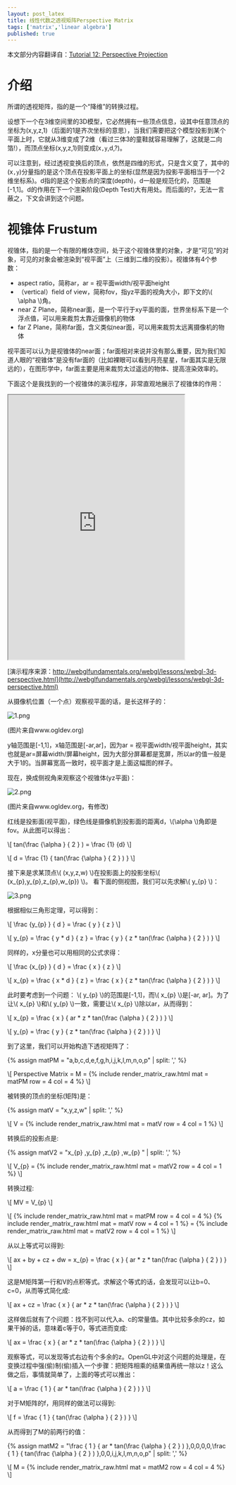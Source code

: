 ```yaml
---
layout: post_latex
title: 线性代数之透视矩阵Perspective Matrix
tags: ['matrix','linear algebra']
published: true
---
```


本文部分内容翻译自：[Tutorial 12: Perspective Projection](http://www.ogldev.org/www/tutorial12/tutorial12.html)


# 介绍


所谓的透视矩阵，指的是一个“降维”的转换过程。


设想下一个在3维空间里的3D模型，它必然拥有一些顶点信息，设其中任意顶点的坐标为(x,y,z,1)（后面的1是齐次坐标的意思），当我们需要把这个模型投影到某个平面上时，它就从3维变成了2维（看过三体3的童鞋就容易理解了，这就是二向箔!），而顶点坐标(x,y,z,1)则变成(x`,y`,d,?)。


可以注意到，经过透视变换后的顶点，依然是四维的形式，只是含义变了，其中的(x`,y`)分量指的是这个顶点在投影平面上的坐标(显然是因为投影平面相当于一个2维坐标系)。d指的是这个投影点的深度(depth)，d一般是规范化的，范围是[-1,1]。d的作用在下一个渲染阶段(Depth Test)大有用处。而后面的?，无法一言蔽之，下文会讲到这个问题。


# 视锥体 Frustum

视锥体，指的是一个有限的椎体空间，处于这个视锥体里的对象，才是“可见”的对象，可见的对象会被渲染到“视平面”上（三维到二维的投影）。视锥体有4个参数：

- aspect ratio，简称ar，ar = 视平面width/视平面height
- （vertical）field of view，简称fov，指yz平面的视角大小，即下文的\\( \alpha \\)角。
- near Z Plane，简称near面，是一个平行于xy平面的面，世界坐标系下是一个浮点值，可以用来裁剪太靠近摄像机的物体
- far Z Plane，简称far面，含义类似near面，可以用来裁剪太远离摄像机的物体


视平面可以认为是视锥体的near面；far面相对来说并没有那么重要，因为我们知道人眼的“视锥体”是没有far面的（比如裸眼可以看到月亮星星，far面其实是无限远的），在图形学中，far面主要是用来裁剪太过遥远的物体、提高渲染效率的。

下面这个是我找到的一个视锥体的演示程序，非常直观地展示了视锥体的作用：

<div>
  <iframe class="webgl_example" style="width: 400px; height: 600px;" src="http://webglfundamentals.org/webgl/frustum-diagram.html"></iframe>
</div>

[演示程序来源：http://webglfundamentals.org/webgl/lessons/webgl-3d-perspective.html](http://webglfundamentals.org/webgl/lessons/webgl-3d-perspective.html)

从摄像机位置（一个点）观察视平面的话，是长这样子的：

![1.png](../images/2016.3/1.png)

(图片来自www.ogldev.org)

y轴范围是[-1,1]，x轴范围是[-ar,ar]，因为ar = 视平面width/视平面height，其实也就是ar=屏幕width/屏幕height，因为大部分屏幕都是宽屏，所以ar的值一般是大于1的。当屏幕宽高一致时，视平面才是上面这幅图的样子。

现在，换成侧视角来观察这个视锥体(yz平面)：

![2.png](../images/2016.3/2.png)

(图片来自www.ogldev.org，有修改)

红线是投影面(视平面)，绿色线是摄像机到投影面的距离d，\\(\alpha \\)角即是fov。从此图可以得出：

\\[ tan(\\frac \{\alpha \} \{ 2 \} ) = \\frac \{1\} \{d\} \\]

\\[ d = \\frac \{1\} \{ tan(\\frac \{\alpha \} \{ 2 \} ) \} \\]

接下来是求某顶点\\( (x,y,z,w) \\)在投影面上的投影坐标\\( (x\_\{p\},y\_\{p\},z\_\{p\},w\_\{p\}) \\)。 看下面的侧视图，我们可以先求解\\( y\_\{p\} \\)：

![3.png](../images/2016.3/3.png)

根据相似三角形定理，可以得到：

\\[ \\frac \{y\_\{p\} \} \{ d \} = \\frac \{ y \} \{ z \} \\]

\\[ y\_\{p\} = \\frac \{ y * d \} \{ z \} = \\frac \{ y \} \{ z * tan(\\frac \{\alpha \} \{ 2 \} ) \} \\]

同样的，x分量也可以用相同的公式求得：

\\[ \\frac \{x\_\{p\} \} \{ d \} = \\frac \{ x \} \{ z \} \\]

\\[ x\_\{p\} = \\frac \{ x * d \} \{ z \} = \\frac \{ x \} \{ z * tan(\\frac \{\alpha \} \{ 2 \} ) \} \\]

此时要考虑到一个问题： \\( y\_\{p\} \\)的范围是[-1,1]，而\\( x\_\{p\} \\)是[-ar, ar]。为了让\\( x\_\{p\} \\)和\\( y\_\{p\} \\)一致，需要让\\( x\_\{p\} \\)除以ar，从而得到：

\\[ x\_\{p\} = \\frac \{ x \} \{ ar * z * tan(\\frac \{\alpha \} \{ 2 \} ) \} \\]

\\[ y\_\{p\} = \\frac \{ y \} \{ z * tan(\\frac \{\alpha \} \{ 2 \} ) \} \\]

到了这里，我们可以开始构造下透视矩阵了：

{% assign matPM = "a,b,c,d,e,f,g,h,i,j,k,l,m,n,o,p" | split: ',' %}

\\[ Perspective Matrix = M = {% include render_matrix_raw.html mat = matPM row = 4 col = 4 %} \\]

被转换的顶点的坐标(矩阵)是：

{% assign matV = "x,y,z,w" | split: ',' %}

\\[ V = {% include render_matrix_raw.html mat = matV row = 4 col = 1 %} \\]

转换后的投影点是:

{% assign matV2 = "x\_\{p\} ,y\_\{p\} ,z\_\{p\} ,w\_\{p\} " | split: ',' %}

\\[ V\_\{p\} = {% include render_matrix_raw.html mat = matV2 row = 4 col = 1 %} \\]

转换过程:

\\[ MV = V\_\{p\} \\]

\\[ {% include render_matrix_raw.html mat = matPM row = 4 col = 4 %} {% include render_matrix_raw.html mat = matV row = 4 col = 1 %}  = {% include render_matrix_raw.html mat = matV2 row = 4 col = 1 %} \\]

从以上等式可以得到:

\\[ ax + by + cz + dw = x\_\{p\} = \\frac \{ x \} \{ ar * z * tan(\\frac \{\alpha \} \{ 2 \} ) \} \\]

这是M矩阵第一行和V的点积等式。求解这个等式的话，会发现可以让b=0、c=0，从而等式简化成:

\\[ ax + cz = \\frac \{ x \} \{ ar * z * tan(\\frac \{\alpha \} \{ 2 \} ) \} \\]

这样做后就有了个问题：找不到可以代入a、c的常量值。其中比较多余的cz，如果干掉的话，意味着c等于0，等式进而变成:

\\[ ax = \\frac \{ x \} \{ ar * z * tan(\\frac \{\alpha \} \{ 2 \} ) \} \\]

观察等式，可以发现等式右边有个多余的z。OpenGL中对这个问题的处理是，在变换过程中强(偷)制(偷)插入一个步骤：把矩阵相乘的结果值再统一除以z！这么做之后，事情就简单了，上面的等式可以推出：

\\[ a = \\frac \{ 1 \} \{ ar * tan(\\frac \{\alpha \} \{ 2 \} ) \}  \\]

对于M矩阵的f，用同样的做法可以得到:

\\[ f = \\frac \{ 1 \} \{ tan(\\frac \{\alpha \} \{ 2 \} ) \}   \\]

从而得到了M的前两行的值：

{% assign matM2 = "\\frac \{ 1 \} \{ ar * tan(\\frac \{\alpha \} \{ 2 \} ) \},0,0,0,0,\\frac \{ 1 \} \{ tan(\\frac \{\alpha \} \{ 2 \} ) \},0,0,i,j,k,l,m,n,o,p" | split: ',' %}

\\[ M = {% include render_matrix_raw.html mat = matM2 row = 4 col = 4 %} \\]